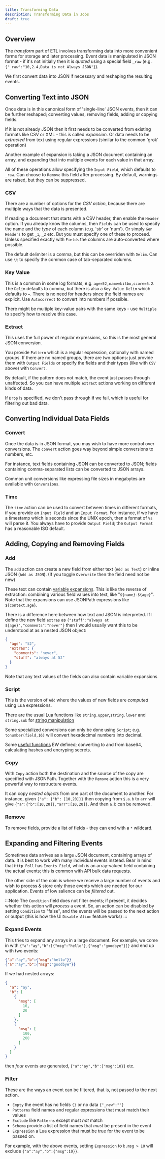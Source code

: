 ```yaml
---
title: Transforming Data
description: Transforming Data in Jobs
draft: true
---
```


## Overview

The _transform_ part of ETL involves transforming data into more convenient forms for storage and later processing. Event data is manipulated in JSON format - if it's not initially then it is _quoted_ using a special field `_raw` (e.g. `{"_raw":"10,2.4,Data is not Always JSON"}`).

We first convert data into JSON if necessary and reshaping the resulting events.

## Converting Text into JSON

Once data is in this canonical form of 'single-line' JSON events, then it can be further reshaped; converting values, removing fields, adding or copying fields.

If it is not already JSON then it first needs to be converted from existing formats like CSV or XML - this is called _expansion_. Or data needs to be _extracted_ from text using regular expressions (similar to the common 'grok' operation)

Another example of expansion is taking a JSON document containing an array, and expanding that into multiple events for each value in that array.

All of these operations allow specifying the `Input Field`, which defaults to `_raw`. Can choose to `Remove` this field after processing. By default, warnings are raised, but they can be suppressed.

### CSV

There are a number of options for the _CSV action_, because there are multiple ways that the data is presented.

If reading a document that starts with a CSV header, then enable the `Header` option. If you already know the columns, then `Fields` can be used to specify the name and the _type_ of each column (e.g. 'str' or 'num'). Or simply `Gen Headers` to get `_1`, `_2` etc. But you must specify one of these to proceed. Unless specified exactly with `Fields` the columns are auto-converted where possible.

The default delimiter is a comma, but this can be overriden with `Delim`. Can use `\t` to specify the common case of tab-separated columns.

### Key Value

This is a common in some log formats, e.g. `age=52,name=bilbo,score=5.2`. The `Delim` defaults to comma, but there is also a `Key Value Delim` which defaults to `=`. There is no need for headers since the field names are explicit. Use `Autocorrect` to convert into numbers if possible.

There might be multiple key-value pairs with the same keys - use `Multiple` to specify how to resolve this case.

### Extract

This uses the full power of regular expressions, so this is the most general JSON conversion.

You provide `Pattern` which is a regular expression, optionally with named groups. If there are no named groups, there are two options: just provide them with `Output Fields` or specify the fields and their types (like with `CSV` above) with `Convert`.

By default, if the pattern does not match, the event just passes through unaffected. So you can have multiple `extract` actions working on different kinds of data. 

If `Drop` is specified, we don't pass through if we fail, which is useful for filtering out bad data.

## Converting Individual Data Fields

### Convert

Once the data is in JSON format, you may wish to have more control over conversions. The `convert` action goes way beyond simple conversions to numbers, etc.

For instance, text fields containing JSON can be converted to JSON; fields containing comma-separated lists can be converted to JSON arrays.

Common unit conversions like expressing file sizes in megabytes are available with `Conversions`.

### Time

The `time` action can be used to convert between times in different formats, if you provide an `Input Field` and an `Input Format`. For instance, if we have a timestamp which is seconds since the UNIX epoch, then a format of `%s` will parse it. You always have to provide `Output Field`; the `Output Format` has a reasonable ISO default.

## Adding, Copying and Removing Fields

### Add

The `add` action can create a new field from either text (`Add as Text`) or inline JSON (`Add as JSON`). (If you toggle `Overwrite` then the field need not be new)

These text can contain [variable expansions](../../reference/variable_expansion.md). This is like the reverse of extraction: combining various field values into text, like "`${name}-${age}`". Note that the expansions can use JSONPath expressions like `${context.age}`.

There is a difference here between how text and JSON is interpreted. If I define the new field `extras` as `{"stuff":"always at ${age}","comments":"never"}` then I would usually want this to be understood at as a nested JSON object:

```json
{
  "age": "52",
  "extras": {
    "comments": "never",
    "stuff": "always at 52"
  }
}
```
Note that any text values of the fields can also contain variable expansions.

### Script

This is the version of `Add` where the values of new fields are _computed_ using Lua expressions.

There are the usual Lua functions like `string.upper`,`string.lower` and `string.sub` for [string manipulation](../../reference/scripting.md#useful-standard-lua-functions)

Some specialized conversions can only be done using `Script`; e.g. `tonumber(field,16)` will convert hexadecimal numbers into decimal.

Some [useful functions](../../reference/scripting.md#extra-functions) EW defined; converting to and from base64, calculating hashes and encryping secrets.

### Copy

With `Copy` action both the destination and the source of the copy are specified with JSONPath.
Together with the `Remove` action this is a very powerful way to restructure events.

It can copy _nested objects_ from one part of the document to another. For instance, given `{"a": {"b": [10,20]}}` then copying from `$.a.b` to `arr` will give `{"a":{"b":[10,20]},"arr":[10,20]}`. And then `a.b` can be removed.

### Remove

To remove fields, provide a list of fields - they can end with a `*` wildcard.

## Expanding and Filtering Events

Sometimes data arrives as a large JSON document, containing arrays of data. It is best to work with many individual events instead. Bear in mind that `Http Poll` has `Events Field`, which is an array-valued field containing the actual events; this is common with API bulk data requests.

The other side of the coin is where we receive a large number of events and wish to process & store only those events which are needed for our application. Events of low salience can be *filtered* out. 

:::Note
The `Condition` field does not filter events; if present, it decides whether this action will _process_ a event. So, an action can be disabled by setting `Condition` to "false", and the events will be passed to the next action or output (this is how the UI `Disable Ation` feature works)
:::

### Expand Events

This tries to expand any arrays in a large document. For example, we come in with `{"a":"ay","b":[{"msg":"hello"},{"msg":"goodbye"}]}` and end up with two events:

```json
{"a":"ay","b":{"msg":"hello"}}
{"a":"ay","b":{"msg":"goodbye"}}
```

If we had nested arrays:

```json
{
  "a": "ay",
  "b": [
    {
      "msg": [
        10,
        20
      ]
    },
    {
      "msg": [
        100,
        200
      ]
    }
  ]
}
```

then _four_ events are generated, `{"a":"ay","b":{"msg":10}}` etc.

### Filter

These are the ways an event can be filtered, that is, not passed to the next action.

 - `Empty` the event has no fields `{}` or no data `{"_raw":""}`
 - `Patterns` field names and regular expressions that must match their values
 - `Exclude` like `Patterns` except must _not_ match
 - `Schema` provide a list of field names that _must_ be present in the event
 - `Expression` a Lua expression that must be true for the event to be passed on.

For example, with the above events, setting `Expression` to `b.msg > 10` will exclude `{"a":"ay","b":{"msg":10}}`.








